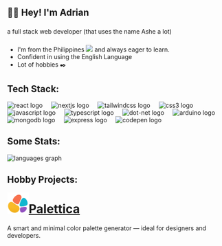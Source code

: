 <h2 align="left">👋🏻 Hey! I'm Adrian</h2>

###

<p align="left">a full stack web developer (that uses the name Ashe a lot)</p>

###

  + I'm from the Philippines <img height="20" src="https://emojigraph.org/media/twitter/flag-philippines_1f1f5-1f1ed.png"/> and always eager to learn.
  + Confident in using the English Language
  + Lot of hobbies :black_nib:
###
<h2 align="left">Tech Stack:</h2>

<div align="left">
  <img src="https://skillicons.dev/icons?i=react" height="40" alt="react logo"  />
  <img width="12" />
  <img src="https://skillicons.dev/icons?i=nextjs" height="40" alt="nextjs logo"  />
  <img width="12" />
  <img src="https://skillicons.dev/icons?i=tailwind" height="40" alt="tailwindcss logo"  />
  <img width="12" />
  <img src="https://skillicons.dev/icons?i=css" height="40" alt="css3 logo"  />
  <img width="12" />
  <img src="https://skillicons.dev/icons?i=js" height="40" alt="javascript logo"  />
  <img width="12" />
  <img src="https://skillicons.dev/icons?i=ts" height="40" alt="typescript logo"  />
  <img width="12" />
  <img src="https://skillicons.dev/icons?i=dotnet" height="40" alt="dot-net logo"  />
  <img width="12" />
  <img src="https://skillicons.dev/icons?i=arduino" height="40" alt="arduino logo"  />
  <img width="12" />
  <img src="https://skillicons.dev/icons?i=mongodb" height="40" alt="mongodb logo"  />
  <img width="12" />
  <img src="https://skillicons.dev/icons?i=express" height="40" alt="express logo"  />
  <img width="12" />
  <img src="https://skillicons.dev/icons?i=codepen" height="40" alt="codepen logo"  />
  <img width="12" />
</div>

###
<h2 align="left">Some Stats:</h2>
<div>
   <img src="https://github-readme-stats.vercel.app/api/top-langs?username=lieutAshe&locale=en&hide_title=true&layout=compact&card_width=320&langs_count=5&theme=dark&hide_border=true&order=2" height="150" alt="languages graph"  />
</div>

###
<h2 align="left">Hobby Projects:</h2>
<img 
  height='50px' 
  width='50px' 
  align='left'
  src='https://github.com/LieutAshe/palettica/blob/main/public/logo.png' 
/>

# [Palettica](https://palettica.vercel.app/)

A smart and minimal color palette generator — ideal for designers and developers.
